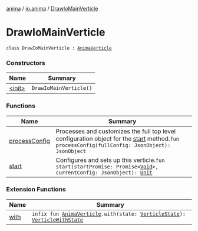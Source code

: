 [anima](../../index.md) / [io.anima](../index.md) / [DrawIoMainVerticle](./index.md)

# DrawIoMainVerticle

`class DrawIoMainVerticle : `[`AnimaVerticle`](../-anima-verticle/index.md)

### Constructors

| Name | Summary |
|---|---|
| [&lt;init&gt;](-init-.md) | `DrawIoMainVerticle()` |

### Functions

| Name | Summary |
|---|---|
| [processConfig](process-config.md) | Processes and customizes the full top level configuration object for the [start](../-anima-verticle/start.md) method.`fun processConfig(fullConfig: JsonObject): JsonObject` |
| [start](start.md) | Configures and sets up this verticle.`fun start(startPromise: Promise<`[`Void`](https://docs.oracle.com/javase/6/docs/api/java/lang/Void.html)`>, currentConfig: JsonObject): `[`Unit`](https://kotlinlang.org/api/latest/jvm/stdlib/kotlin/-unit/index.html) |

### Extension Functions

| Name | Summary |
|---|---|
| [with](../with.md) | `infix fun `[`AnimaVerticle`](../-anima-verticle/index.md)`.with(state: `[`VerticleState`](../-verticle-state/index.md)`): `[`VerticleWithState`](../-verticle-with-state/index.md) |
